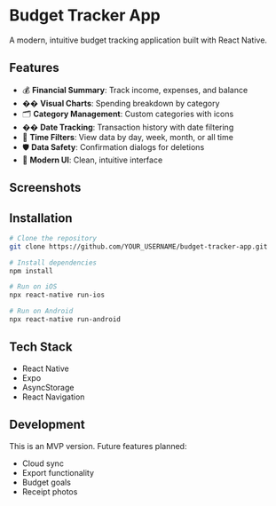 # Budget Tracker App

A modern, intuitive budget tracking application built with React Native.

## Features

- 💰 **Financial Summary**: Track income, expenses, and balance
- �� **Visual Charts**: Spending breakdown by category
- 🗂️ **Category Management**: Custom categories with icons
- �� **Date Tracking**: Transaction history with date filtering
- 🎯 **Time Filters**: View data by day, week, month, or all time
- 🛡️ **Data Safety**: Confirmation dialogs for deletions
- 📱 **Modern UI**: Clean, intuitive interface

## Screenshots



## Installation

```bash
# Clone the repository
git clone https://github.com/YOUR_USERNAME/budget-tracker-app.git

# Install dependencies
npm install

# Run on iOS
npx react-native run-ios

# Run on Android
npx react-native run-android
```

## Tech Stack

- React Native
- Expo
- AsyncStorage
- React Navigation

## Development

This is an MVP version. Future features planned:
- Cloud sync
- Export functionality
- Budget goals
- Receipt photos
